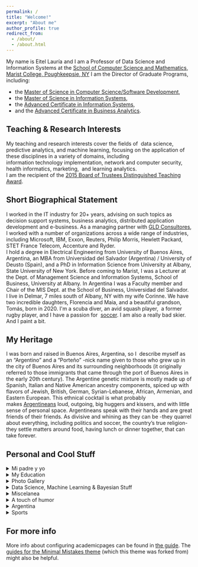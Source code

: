```yaml
---
permalink: /
title: "Welcome!"
excerpt: "About me"
author_profile: true
redirect_from: 
  - /about/
  - /about.html
---
```


My name is Eitel Lauría and I am a Professor of Data Science and Information Systems at the [School of Computer Science and Mathematics, Marist College, Poughkeepsie, NY](https://www.marist.edu/computer-science-math)
I am the Director of Graduate Programs, including:
<ul>
 	<li>the <a href="https://www.marist.edu/computer-science-math/graduate/ms/software-devel">Master of Science in Computer Science/Software Development</a>,</li>
 	<li>the <a href="https://www.marist.edu/computer-science-math/msis">Master of Science in Information Systems</a>,</li>
 	<li>the <a href="https://www.marist.edu/computer-science-math/graduate/info-systems/is-cert">Advanced Certificate in Information Systems</a>,</li>
 	<li>and the <a href="https://www.marist.edu/computer-science-math/graduate/business-analytics">Advanced Certificate in Business Analytics</a>.</li>
</ul>

<h2>Teaching & Research Interests</h2>
My teaching and research interests cover the fields of  data science, predictive analytics, and machine learning, focusing on the application of these disciplines in a variety of domains, including information technology implementation, network and computer security, health informatics, marketing,  and learning analytics.<br>
I am the recipient of the <a href="http://eitellauria.ar?page_id=1869">2015 Board of Trustees Distinguished Teaching Award</a>.

<h2>Short Biographical Statement</h2>
I worked in the IT industry for 20+ years, advising on such topics as decision support systems, business analytics, distributed application development and e-business. As a managing partner with <a href="https://www.gldconsultores.com/">GLD Consultores</a>, I worked with a number of organizations across a wide range of industries, including Microsoft, IBM, Exxon, Reuters, Philip Morris, Hewlett Packard, STET France Telecom, Accenture and Ryder.<br>
I hold a degree in Electrical Engineering from University of Buenos Aires, Argentina, an MBA from Universidad del Salvador (Argentina) / University of Deusto (Spain), and a PhD in Information Science from University at Albany, State University of New York. Before coming to Marist, I was a Lecturer at the Dept. of Management Science and Information Systems, School of Business, University at Albany. In Argentina I was a Faculty member and Chair of the MIS Dept. at the School of Business, Universidad del Salvador.<br>
I live in Delmar, 7 miles south of Albany, NY with my wife Corinne. We have two incredible daughters, Florencia and Maia, and a beautiful grandson, Tomás, born in 2020. I'm a scuba diver, an avid squash player,  a former rugby player, and I have a passion for  <a href="https://lanacionar-prod.video.arc-cdn.net/wp-lanacionar/20230118/63c80461c471e46a750460f7/t_0ee88fb793f44b899f70904b910c67ae_name_LN___ETERNOS_subtitulado_FINAL/file_1280x720-2000-v3_1.mp4">soccer</a>. I am also a really bad skier. And I paint a bit.

<h2>My Heritage</h2>
I was born and raised in Buenos Aires, Argentina, so I  describe myself as an “Argentino” and a “Porteño” -nick name given to those who grew up in the city of Buenos Aires and its surrounding neighborhoods (it originally referred to those immigrants that came through the port of Buenos Aires in the early 20th century). The Argentine genetic mixture is mostly made up of Spanish, Italian and Native American ancestry components, spiced up with flavors of Jewish, British, German, Syrian-Lebanese, African, Armenian, and Eastern European. This ethnical cocktail is what probably makes <a href="https://therealargentina.com/en/argentinian-or-argentinean-decisions-decisions/" target="_blank" rel="noopener">Argentineans</a> loud, outgoing, big huggers and kissers, and with little sense of personal space. Argentineans speak with their hands and are great friends of their friends. As divisive and whining as they can be -they quarrel about everything, including politics and soccer, the country’s true religion- they settle matters around food, having lunch or dinner together, that can take forever.

<h2>Personal and Cool Stuff</h2>
<details><summary>Mi padre y yo</summary><blockquote>
  <a href="https://foxweb.marist.edu/users/jf4n/el_ingeniero_y_yo.htm">Eitel Lauría by Eitel Lauría</a>
</blockquote></details>
<details><summary>My Education</summary><blockquote>
  <ul>
 	<li>
    <p class="TextoGeneral"><a href="https://www.albany.edu/cehc/programs/phd-information-science">Inf. Science UAlbany</a></p>
  </li>
 	<li>
    <p class="TextoGeneral"><a href="https://omega0.xyz/omega8008/">Omega UAlbany</a></p>
  </li>
 	<li>
    <p class="TextoGeneral"><a href="http://www.usal.edu.ar/">Univ. del Salvador</a></p>
  </li>
 	<li>
    <p class="TextoGeneral"><a href="https://www.deusto.es/cs/Satellite/deusto/es/universidad-deusto">Universidad de Deusto</a></p>
  </li>
 	<li>
    <p class="TextoGeneral"><a href="http://www.fi.uba.ar/">UBA - Engineering</a></p>
  </li>
 	<li>
<p class="TextoGeneral"><a href="https://stalbans.esc.edu.ar/">St. Alban's College</a></p>
</li>
</ul>
</blockquote></details>
<details><summary>Photo Gallery</summary><blockquote>
<ul>
 	<li><a href="http://eitellauria.ar?page_id=1517">Family, places, interests, students</a></li>
 	<li><a href="http://eitellauria.ar/?page_id=2592">Some of my paintings</a></li>
</ul>
</blockquote></details>
<details><summary>Data Science, Machine Learning & Bayesian Stuff</summary><blockquote>
<ul type="circle">
 	<li>
<p class="TextoGeneral"><a href="https://www.kaggle.com/" target="_blank" rel="noopener">Kaggle</a></p>
</li>
 	<li>
<p class="TextoGeneral"><a href="https://ai.google/" target="_blank" rel="noopener">Google AI</a></p>
</li>
 	<li>
<p class="TextoGeneral"><a href="https://foxweb.marist.edu/users/jf4n/PostPredIntervals.htm" target="_blank" rel="noopener">Simulating Posterior Pred Intervals</a></p>
</li>
 	<li>
<p class="TextoGeneral"><a href="https://foxweb.marist.edu/users/jf4n/LogBivariateLikelihood.htm" target="_blank" rel="noopener">Sampling by Markov Chain Monte Carlo</a></p>
</li>
 	<li>
<p class="TextoGeneral"><a href="https://playground.tensorflow.org/#activation=tanh&amp;batchSize=10&amp;dataset=circle&amp;regDataset=reg-plane&amp;learningRate=0.03&amp;regularizationRate=0&amp;noise=0&amp;networkShape=4,2&amp;seed=0.51381&amp;showTestData=false&amp;discretize=false&amp;percTrainData=50&amp;x=true&amp;y=true&amp;xTimesY=fals" target="_blank" rel="noopener">Neural net playground</a></p>
</li>
 	<li>
<p class="TextoGeneral"><a href="https://www.deeplearningbook.org/" target="_blank" rel="noopener">Deep Learning Book</a></p>
</li>
 	<li>
<p class="TextoGeneral"><a href="https://www.anaconda.com/" target="_blank" rel="noopener">Python Anaconda</a></p>
</li>
 	<li>
<p class="TextoGeneral"><a href="https://towardsdatascience.com/" target="_blank" rel="noopener">Towards Data Science</a></p>
</li>
 	<li>
<p class="TextoGeneral"><span lang="en-us"><a href="https://www.datavis.ca/gallery/" target="_blank" rel="noopener">Gallery of Data Visualization</a></span></p>
</li>
 	<li>
<p class="TextoGeneral"><a href="http://kdd.ics.uci.edu/" target="_blank" rel="noopener">UCI KDD Archive</a></p>
</li>
 	<li>
<p class="TextoGeneral"><a href="https://www.tensorflow.org/" target="_blank" rel="noopener">Tensorflow</a></p>
</li>
 	<li>
<p class="TextoGeneral"><a href="http://www.r-project.org/" target="_blank" rel="noopener">R (statistical computing)</a></p>
</li>
 	<li>
<p class="TextoGeneral"><span lang="en-us"><a href="http://www.mathworks.com/" target="_blank" rel="noopener">MATLAB site</a></span></p>
</li>
 	<li>
<p class="TextoGeneral"><a href="https://www.ibm.com/products/spss-modeler" target="_blank" rel="noopener">IBM SPSS Modeler</a></p>
</li>
 	<li>
<p class="TextoGeneral"><span lang="en-us"><a href="http://research.microsoft.com/" target="_blank" rel="noopener">Microsoft Research</a></span></p>
</li>
 	<li>
<p class="TextoGeneral"><a href="https://pytorch.org/" target="_blank" rel="noopener">Pytorch</a></p>
</li>
 	<li>
<p class="TextoGeneral"><a href="https://www.ibm.com/watson/" target="_blank" rel="noopener">IBM Watson</a></p>
</li>
 	<li>
<p class="TextoGeneral"><span lang="en-us"><a href="http://www.norsys.com/" target="_blank" rel="noopener">Norsys' Netica</a></span></p>
</li>
 	<li>
<p class="TextoGeneral"><a href="https://www.kdnuggets.com/" target="_blank" rel="noopener">KDD nuggets</a></p>
</li>
 	<li>
<p class="TextoGeneral"><a href="https://keras.io/" target="_blank" rel="noopener">Keras</a></p>
</li>
 	<li>
<p class="TextoGeneral"><a href="http://news.mit.edu/topic/machine-learning" target="_blank" rel="noopener">MIT news - Machine Learning</a></p>
</li>
 	<li>
<p class="TextoGeneral"><a href="https://machinelearningmastery.com/" target="_blank" rel="noopener">Machine Learning Mastery</a></p>
</li>
 	<li>
<p class="TextoGeneral"><a href="http://work.caltech.edu/telecourse.html" target="_blank" rel="noopener">Learning From data</a> (Yaser Abu-Mostafa)</p>
</li>
 	<li><a href="https://scikit-learn.org/stable/" target="_blank" rel="noopener">Scikit-Learn</a></li>
</ul>
</blockquote></details>
<details><summary>Miscelanea</summary><blockquote>
<ul type="circle">
 	<li>
<a href="https://www.newsweek.com/unbelievers-quest-170478">Unbeliever's Quest</a>
</li>
 	<li>
<a href="https://youtu.be/ipRvjS7q1DI" target="_blank" rel="noopener">Richard Feynman: Can Machines Think?</a>
</li>
 	<li>
<a href="http://www.bigear.org/vol1no2/sagan.htm" target="_blank" rel="noopener">SETI, by Carl Sagan</a>
</li>
 	<li>
<a href="http://setiathome.ssl.berkeley.edu/" target="_blank" rel="noopener">SETI<span lang="en-us">@home</span></a>
</li>
 	<li>
<a href="http://www.skeptic.com/" target="_blank" rel="noopener" name="top">The Skeptics Society</a><a href="https://www.youtube.com/watch?v=wupToqz1e2g" target="_blank" rel="noopener" name="top"></a>
</li>
 	<li>
<a href="https://www.wnycstudios.org/podcasts/radiolab/articles/best-medicine">Staph Retreat (Radio Lab)</a>
</li>
 	<li>
<a href="https://www.youtube.com/watch?v=wupToqz1e2g" target="_blank" rel="noopener" name="top">Pale Blue Dot</a>
</li>
 	<li>
<span lang="en-us"><a href="http://www.winstonchurchill.org/" target="_blank" rel="noopener">Churchill, person of the century</a></span>
</li>
 	<li>
<span lang="en-us"><a href="https://escapepod.org/2009/04/10/ep194-exhalation/" target="_blank" rel="noopener">Exhalation (Ted Chiang)</a></span>
</li>
 	<li>
<a href="https://youtu.be/HrDasvAgEPY" target="_blank" rel="noopener">Serrat:  Si la Muerte Pisa Mi Huerto</a>
</li>
 	<li>
<a href="http://www.caveofmagic.com/pickcrd2.htm" target="_blank" rel="noopener">A bit of magic</a>
</li>
 	<li>
<a href="https://electricsheep.org/">Electric Sheep</a>
</li>
 	<li>
<a href="https://www.distributed.net/Main_Page">Distributed.net</a>
</li>
 	<li>
<a href="https://www.worldcommunitygrid.org/">World Community Grid</a>
</li>
 	<li>
<a href="http://www.helenshulman.com/">Helen Shulman's paintings</a>
</li>
</ul>
</blockquote></details>
<details><summary>A touch of humor</summary><blockquote>

</blockquote></details>
<details><summary>Argentina</summary><blockquote>

</blockquote></details>
<details><summary>Sports</summary><blockquote>

</blockquote></details>



For more info
------
More info about configuring academicpages can be found in [the guide](https://academicpages.github.io/markdown/). The [guides for the Minimal Mistakes theme](https://mmistakes.github.io/minimal-mistakes/docs/configuration/) (which this theme was forked from) might also be helpful.
